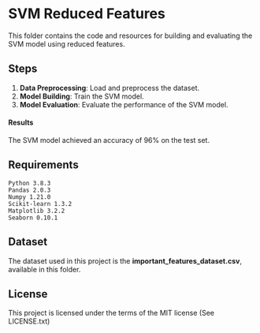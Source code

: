 # SVM Reduced Features

This folder contains the code and resources for building and evaluating the SVM model using reduced features.


## Steps

1. **Data Preprocessing**: Load and preprocess the dataset.
2. **Model Building**: Train the SVM model.
3. **Model Evaluation**: Evaluate the performance of the SVM model.



#### Results
The SVM model achieved an accuracy of 96% on the test set.


## Requirements

    Python 3.8.3
    Pandas 2.0.3
    Numpy 1.21.0
    Scikit-learn 1.3.2
    Matplotlib 3.2.2
    Seaborn 0.10.1


## Dataset

The dataset used in this project is the **important_features_dataset.csv**, available in this folder.


## License

This project is licensed under the terms of the MIT license (See LICENSE.txt)



